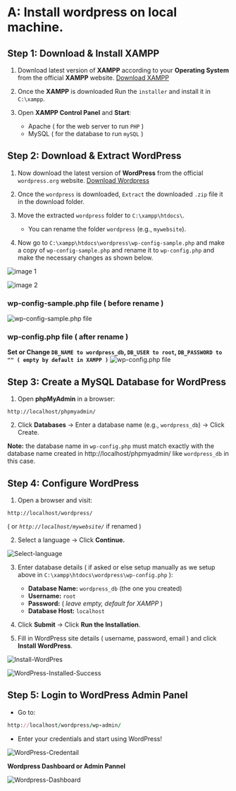 # A: Install wordpress on local machine.

## Step 1: Download & Install XAMPP

1. Download latest version of **XAMPP** according to your **Operating System** from the official **XAMPP** website. [Download XAMPP](https://www.apachefriends.org/download.html)

2. Once the **XAMPP** is downloaded Run the `installer` and install it in `C:\xampp`.

3. Open **XAMPP Control Panel** and **Start**:
   - Apache ( for the web server to run `PHP` )
   - MySQL ( for the database to run `mySQL` )

## Step 2: Download & Extract WordPress

1. Now download the latest version of **WordPress** from the official `wordpress.org` website. [Download Wordpress](https://wordpress.org/download/)

2. Once the `wordpress` is downloaded, `Extract` the downloaded `.zip` file it in the download folder.

3. Move the extracted `wordpress` folder to `C:\xampp\htdocs\`.

   - You can rename the folder `wordpress` (e.g., `mywebsite`).

4. Now go to `C:\xampp\htdocs\wordpress\wp-config-sample.php` and make a copy of `wp-config-sample.php` and rename it to `wp-config.php` and make the necessary changes as shown below.

![image 1](https://github.com/hameed003/wordpress/blob/main/images/image%201.png)

![image 2](https://github.com/hameed003/wordpress/blob/main/images/image%202.png)

### wp-config-sample.php file ( before rename )

![wp-config-sample.php file](https://github.com/hameed003/wordpress/blob/main/images/image%203.png)

### wp-config.php file ( after rename )

**Set or Change `DB_NAME to wordpress_db`, `DB_USER to root`, `DB_PASSWORD to "" ( empty by default in XAMPP )`**
![wp-config.php file](https://github.com/hameed003/wordpress/blob/main/images/image%204.png)

## Step 3: Create a MySQL Database for WordPress

1. Open **phpMyAdmin** in a browser:

```arduino
http://localhost/phpmyadmin/
```

2. Click **Databases** → Enter a database name (e.g., `wordpress_db`) → Click Create.

**Note:** the database name in `wp-config.php` must match exactly with the database name created in http://localhost/phpmyadmin/ like `wordpress_db` in this case.

## Step 4: Configure WordPress

1. Open a browser and visit:

```arduino
http://localhost/wordpress/
```

( or _`http://localhost/mywebsite/`_ if renamed )

2. Select a language → Click **Continue.**

![Select-language](https://github.com/hameed003/wordpress/blob/main/images/image%205.png)

3. Enter database details ( if asked or else setup manually as we setup above in `C:\xampp\htdocs\wordpress\wp-config.php` ):
   - **Database Name:** `wordpress_db` (the one you created)
   - **Username:** `root`
   - **Password:** ( _leave empty, default for XAMPP_ )
   - **Database Host:** `localhost`
4. Click **Submit** → Click **Run the Installation**.

5. Fill in WordPress site details ( username, password, email ) and click **Install WordPress**.

![Install-WordPres](https://github.com/hameed003/wordpress/blob/main/images/image%206.png)

![WordPress-Installed-Success](https://github.com/hameed003/wordpress/blob/main/images/image%207.png)

## Step 5: Login to WordPress Admin Panel

- Go to:

```ruby
http://localhost/wordpress/wp-admin/
```

- Enter your credentials and start using WordPress!

![WordPress-Credentail](https://github.com/hameed003/wordpress/blob/main/images/image%208.png)

**Wordpress Dashboard or Admin Pannel**

![Wordpress-Dashboard](https://github.com/hameed003/wordpress/blob/main/images/image%209.png)

